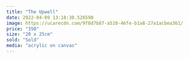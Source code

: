 ```yaml
---
title: "The Upwell"
date: 2022-04-09 13:18:38.526590
image: https://ucarecdn.com/9f8d7b87-a510-46fe-b1a8-27a1acbea361/
price: "350"
size: "20 x 25cm"
sold: "Sold"
media: "acrylic on canvas"
---
```


